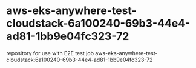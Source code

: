 # aws-eks-anywhere-test-cloudstack-6a100240-69b3-44e4-ad81-1bb9e04fc323-72
repository for use with E2E test job aws-eks-anywhere-test-cloudstack:6a100240-69b3-44e4-ad81-1bb9e04fc323-72
